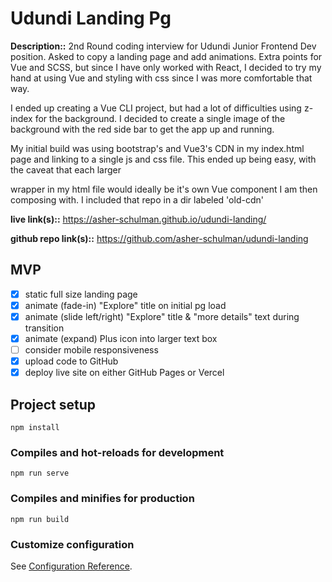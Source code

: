 # Udundi Landing Pg

**Description::** 2nd Round coding interview for Udundi Junior Frontend Dev position. Asked to copy a landing page and add animations. Extra points for Vue and SCSS, but since I have only worked with React, I decided to try my hand at using Vue and styling with css since I was more comfortable that way. 

I ended up creating a Vue CLI project, but had a lot of difficulties using z-index for the background. I decided to create a single image of the background with the red side bar to get the app up and running.

My initial build was using bootstrap's and Vue3's CDN in my index.html page and linking to a single js and css file. This ended up being easy, with the caveat that each larger <div> wrapper in my html file would ideally be it's own Vue component I am then composing with. I included that repo in a dir labeled 'old-cdn'

**live link(s)::** https://asher-schulman.github.io/udundi-landing/

**github repo link(s)::** https://github.com/asher-schulman/udundi-landing
## MVP
- [x] static full size landing page
- [x] animate (fade-in) "Explore" title on initial pg load
- [x] animate (slide left/right) "Explore" title & "more details" text during transition
- [x] animate (expand) Plus icon  into larger text box 
- [ ] consider mobile responsiveness
- [x] upload code to GitHub
- [x] deploy live site on either GitHub Pages or Vercel

## Project setup
```
npm install
```

### Compiles and hot-reloads for development
```
npm run serve
```

### Compiles and minifies for production
```
npm run build
```

### Customize configuration
See [Configuration Reference](https://cli.vuejs.org/config/).

